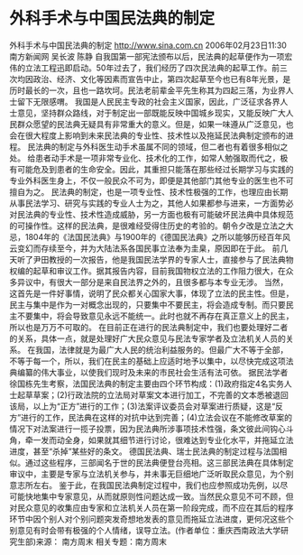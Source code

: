 # 外科手术与中国民法典的制定

外科手术与中国民法典的制定
http://www.sina.com.cn 2006年02月23日11:30 南方新闻网
吴长波 陈静
自我国第一部宪法颁布以后，民法典的起草便作为一项宏伟的立法工程迅即启动。50年过去了，我们经历了四次民法典的起草工作。前三次均因政治、经济、文化等因素而宣告中止，第四次起草至今也已有8年光景，是历时最长的一次，且也一路坎坷。民法老前辈金平先生称其为四起三落，为业界人士留下无限感喟。
我国是人民民主专政的社会主义国家，因此，广泛征求各界人士意见，坚持群众路线，对于制定出一部既能反映中国城乡现实，又能反映广大人民群众愿望的民法典无疑具有非常重大的意义。但是，如果一味遵从广泛意见，也会在很大程度上影响到未来民法典的专业性、技术性以及拖延民法典制定颁布的进程。
民法典的制定与外科医生动手术虽属不同的领域，但二者也有着很多相似之处。
给患者动手术是一项非常专业化、技术化的工作，如常人勉强取而代之，极有可能危及到患者的生命安全。因此，其重担只能落在那些经过长期学习与实践的专业外科医生身上，不仅一般民众不可为，即便是其他部门其他专业的医生也不可擅自为之。
民法典的制定，也是一项专业性、技术性极强的工作，也理应由长期从事民法学习、研究与实践的专业人士为之，其他人如果都参与进来，一方面势必对民法典的专业性、技术性造成威胁，另一方面也极有可能破坏民法典中具体规范的可操作性。这样的民法典，是很难经受得住历史的考验的。朝令夕改是立法之大忌，1804年的《法国民法典》与1900年的《德国民法典》之所以能够历经百年风云变幻而存续至今，并为大陆法系各国民事立法奉为圭臬，原因即在于此。
前几天听了尹田教授的一次报告，他是我国民法学界的专家人士，直接参与了民法典物权编的起草和审议工作。据其报告内容，目前我国物权立法的工作阻力很大，在众多异议中，有很大一部分是来自民法界之外的，且很多都与本专业无涉。
当然，这首先是一件好事情，说明了民众都关心国家大事，体现了立法的民主性。但是，民主与集中是作为一对概念出现的，只要集中不要民主，将会造成专制。而只要民主不要集中，将会导致意见永远不能统一。此时也就不再存在真正意义上的民主，所以也是万万不可取的。
在目前正在进行的民法典制定中，我们也要处理好二者的关系，具体一点，就是处理好广大民众意见与民法专家学者及立法机关人员的关系。
在我国，法律就是为最广大人民的统治利益服务的。但最广大不等于全部，不等于每一个，所以，我们在民主的基础上应适时地予以集中，以尽快完成这项法典编纂的伟大事业，以使我们现时及未来的市民社会生活有法可依。
据民法学者徐国栋先生考察，法国民法典的制定主要由四个环节构成：(1)政府指定4名实务人士起草草案；(2)行政法院的立法局对草案文本进行加工，不完善的文本悉被退回该局，以上为“正方”进行的工作；(3)法案评议委员会对草案进行质疑，这是“反方”进行的工作，民法典在这样的对抗中达到完善；(4)立法会议在不能修改草案的情况下对法案进行一揽子投票，因为民法典所涉事项技术性强，条文彼此间钩心斗角，牵一发而动全身，如果就其细节进行讨论，很难达到专业化水平，并拖延立法进度，甚至“杀掉”某些好的条文。
德国民法典、瑞士民法典的制定过程与法国相似。通过这些程序，三部闻名于世的民法典便登台亮相。这三部民法典在具体制定审议中，主要是专家与立法机关参与，并未事无巨细地广泛听取民众意见，为个别意志所左右。
鉴于此，在我国民法典制定过程中，我们也应参照成功先例，以尽可能快地集中专家意见，从而就原则性问题达成一致。当然民众意见不可不顾，但对民众意见的收集应由专家和立法机关人员在第一阶段完成，而不应在其后的程序环节中因个别人对个别问题突发奇想地发表的意见而拖延立法进度，更何况这些个别意见有时会带有极强的个人情绪，误导立法。(作者单位：重庆西南政法大学研究生部)来源：
南方周末
相关专题：南方周末 

